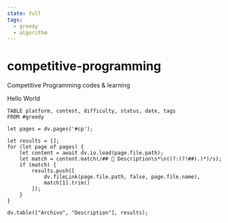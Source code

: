 ```yaml
---
state: full
tags:
  - greedy
  - algorithm
---
```

# competitive-programming
Competitive Programming codes &amp; learning


Hello World

```dataview
TABLE platform, contest, difficulty, status, date, tags
FROM #greedy 
```

```dataviewjs
let pages = dv.pages('#cp');

let results = [];
for (let page of pages) {
    let content = await dv.io.load(page.file.path);
    let match = content.match(/## 📖 Description\s*\n((?:(?!##).)*)/s);
    if (match) {
        results.push([
            dv.fileLink(page.file.path, false, page.file.name),
            match[1].trim()
        ]);
    }
}

dv.table(["Archivo", "Description"], results);
```
